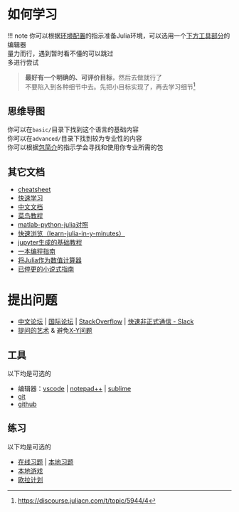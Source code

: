 # 如何学习
!!! note
	你可以根据[环境配置](../basic/setup_environment.md)的指示准备Julia环境，可以选用一个[下方工具部分](#工具)的编辑器\
	量力而行，遇到暂时看不懂的可以跳过\
	多进行尝试

> **最好有一个明确的、可评价目标**，然后去做就行了\
> 不要陷入到各种细节中去。先把小目标实现了，再去学习细节[^3]

## 思维导图
你可以在`basic/`目录下找到这个语言的基础内容\
你可以在`advanced/`目录下找到较为专业性的内容\
你可以根据[包简介](../packages/introduction.md)的指示学会寻找和使用你专业所需的包

## 其它文档
* [cheatsheet](https://juliadocs.github.io/Julia-Cheat-Sheet/zh-cn/)
* [快速学习](https://learnxinyminutes.com/docs/zh-cn/julia-cn/)
* [中文文档](https://docs.juliacn.com/latest/)
* [菜鸟教程](https://www.runoob.com/julia/julia-tutorial.html)
* [matlab-python-julia对照](https://cheatsheets.quantecon.org/)
* [快速浏览（learn-julia-in-y-minutes）](https://discourse.juliacn.com/t/topic/611)
* [jupyter生成的基础教程](https://www.math.pku.edu.cn/teachers/lidf/docs/Julia/JuliaIntro.html)
* [一本编程指南](https://github.com/Roger-luo/Brochure.jl)
* [将Julia作为数值计算器](https://krasjet.com/rnd.wlk/julia/)
* [已停更的小说式指南](https://github.com/JuliaCN/CuriousJulia)

# 提出问题
* [中文论坛](https://discourse.juliacn.com/) | [国际论坛](https://discourse.julialang.org/) | [StackOverflow](https://stackoverflow.com/) | [快速非正式通信 - Slack](https://julialang.org/slack/)
* [提问的艺术](https://blog.csdn.net/weixin_30587025/article/details/96616932) & 避免[X-Y问题](https://coolshell.cn/articles/10804.html)

## 工具
以下均是可选的
* 编辑器：[vscode](tools/vscode.md) | [notepad++](https://www.luogu.com.cn/blog/user13091/ghj1222-likes-npp) | [sublime](https://www.luogu.com.cn/blog/acking/sublime)
* [git](tools/git.md)
* [github](tools/github.md)

## 练习
以下均是可选的
* [在线习题](tools/hydrooj.md) | [本地习题](tools/leetcode_jl.md)
* [本地游戏](tools/lightlearn_jl.md)
* [欧拉计划](http://pe-cn.github.io/)

[^1]: https://discourse.juliacn.com/t/topic/159
[^2]: https://discourse.juliacn.com/t/topic/6002
[^3]: https://discourse.juliacn.com/t/topic/5944/4
